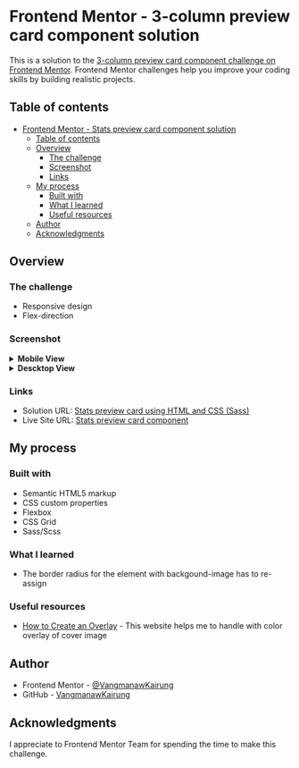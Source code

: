 # Frontend Mentor - 3-column preview card component solution

This is a solution to the [3-column preview card component challenge on Frontend Mentor](https://www.frontendmentor.io/challenges/3column-preview-card-component-pH92eAR2-). Frontend Mentor challenges help you improve your coding skills by building realistic projects. 

## Table of contents

- [Frontend Mentor - Stats preview card component solution](#frontend-mentor---stats-preview-card-component-solution)
  - [Table of contents](#table-of-contents)
  - [Overview](#overview)
    - [The challenge](#the-challenge)
    - [Screenshot](#screenshot)
    - [Links](#links)
  - [My process](#my-process)
    - [Built with](#built-with)
    - [What I learned](#what-i-learned)
    - [Useful resources](#useful-resources)
  - [Author](#author)
  - [Acknowledgments](#acknowledgments)

## Overview

### The challenge
- Responsive design
- Flex-direction

### Screenshot
<details>
<summary><strong>Mobile View</strong></summary>
<img src="./result/mobile view.png">
</details>
<details>
<summary><strong>Descktop View</strong></summary>
<img src="./result/desktop view.png">
</details>

### Links

- Solution URL: [Stats preview card using HTML and CSS (Sass)](https://www.frontendmentor.io/solutions/stats-preview-card-using-html-and-css-sass-5_41bq0aZM)
- Live Site URL: [Stats preview card component](https://vangmanawkairung.github.io/stats-preview-card/)

## My process

### Built with

- Semantic HTML5 markup
- CSS custom properties
- Flexbox
- CSS Grid
- Sass/Scss

### What I learned

- The border radius for the element with backgound-image has to re-assign

### Useful resources

- [How to Create an Overlay](https://www.w3schools.com/howto/howto_css_overlay.asp) - This website helps me to handle with color overlay of cover image


## Author

- Frontend Mentor - [@VangmanawKairung](https://www.frontendmentor.io/profile/VangmanawKairung)
- GitHub - [VangmanawKairung](https://github.com/VangmanawKairung)


## Acknowledgments

I appreciate to Frontend Mentor Team for spending the time to make this challenge.
